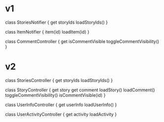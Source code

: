 # v1
class StoriesNotifier {
    get storyIds
    loadStoryIds()
}

class ItemNotifier {
    item(id)
    loadItem(id)
}

class CommentController {
    get isCommentVisible
    toggleCommentVisibility()
}

# v2
class StoriesController {
    get storyIds
    loadStoryIds()
}

class StoryController {
    get story
    get comment
    loadStory()
    loadComment()
    toggleCommentVisibility()
    isCommentVisible(id)
}

class UserInfoController {
    get userInfo
    loadUserInfo()
}

class UserActivityController {
    get activity
    loadActivity
}
